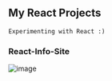 ## My React Projects
    Experimenting with React :)

### React-Info-Site
![image](https://user-images.githubusercontent.com/66274690/150846619-ed223896-9de1-4da8-973e-84fbc1ff2b31.png)


